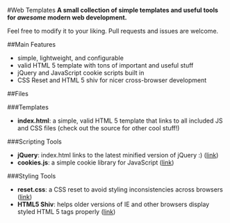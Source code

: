 #Web Templates
**A small collection of simple templates and useful tools for _awesome_ modern web development.**

Feel free to modify it to your liking. Pull requests and issues are welcome.

##Main Features
- simple, lightweight, and configurable
- valid HTML 5 template with tons of important and useful stuff
- jQuery and JavaScript cookie scripts built in
- CSS Reset and HTML 5 shiv for nicer cross-browser development

##Files

###Templates
- **index.html**: a simple, valid HTML 5 template that links to all included JS and CSS files (check out the source for other cool stuff!)

###Scripting Tools
- **jQuery**: index.html links to the latest minified version of jQuery :) ([link](http://code.jquery.com/jquery.min.js))
- **cookies.js**: a simple cookie library for JavaScript ([link](http://www.quirksmode.org/js/cookies.html))

###Styling Tools
- **reset.css**: a CSS reset to avoid styling inconsistencies across browsers ([link](http://meyerweb.com/eric/tools/css/reset/))
- **HTML5 Shiv**: helps older versions of IE and other browsers display styled HTML 5 tags properly ([link](https://github.com/aFarkas/html5shiv))
